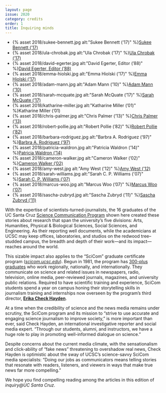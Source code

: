 ```yaml
---
layout: page
issue: 2020
category: credits
order: 1
title: Inquiring minds
---
```


<ul class="contributors-container">
<li>{% asset 2018/sukee-bennett.jpg alt:"Sukee Bennett (’17)" %}<span><a href="https://sukee.net/blog/">Sukee Bennett (’17)</a></span></li>

<li>{% asset 2018/ula-chrobak.jpg alt:"Ula Chrobak (’17)" %}<span><a href="https://www.ulachrobak.com/">Ula Chrobak (’17)</a></span></li>

<li>{% asset 2018/david-egerter.jpg alt:"David Egerter, Editor (’88)" %}<span><a href="https://medcommstrategy.com/">David Egerter, Editor (’88)</a></span></li>

<li>{% asset 2018/emma-hiolski.jpg alt:"Emma Hiolski (’17)" %}<span><a href="https://www.emmahiolski.com/">Emma Hiolski (’17)</a></span></li>

<li>{% asset 2018/adam-mann.jpg alt:"Adam Mann (’10)" %}<span><a href="https://www.adamspacemann.com/">Adam Mann (’10)</a></span></li>

<li>{% asset 2018/sarah-mcquate.jpg alt:"Sarah McQuate (’17)" %}<span><a href="https://sarahmcquate.com/">Sarah McQuate (’17)</a></span></li>

<li>{% asset 2018/katharine-miller.jpg alt:"Katharine Miller (’01)" %}<span>Katharine Miller (’01)</span></li>

<li>{% asset 2018/chris-palmer.jpg alt:"Chris Palmer (’13)" %}<span><a href="http://chrispalmer.squarespace.com/">Chris Palmer (’13)</a></span></li>

<li>{% asset 2018/robert-pollie.jpg alt:"Robert Pollie (’82)" %}<span><a href="http://7thavenueproject.com/">Robert Pollie (’82)</a></span></li>

<li>{% asset 2018/barbara-rodriguez.jpg alt:"Barbra A. Rodriguez (’97)" %}<span><a href="https://www.linkedin.com/in/vitalwordplay/">Barbra A. Rodriguez (’97)</a></span></li>

<li>{% asset 2018/patricia-waldron.jpg alt:"Patricia Waldron (’14)" %}<span><a href="http://www.patriciawaldron.com/">Patricia Waldron (’14)</a></span></li>

<li>{% asset 2018/cameron-walker.jpg alt:"Cameron Walker (’02)" %}<span><a href="http://www.cameronwalker.net/">Cameron Walker (’02)</a></span></li>

<li>{% asset 2018/amy-west.jpg alt:"Amy West (’12)" %}<span><a href="http://amyewest.com/">Amy West (’12)</a></span></li>

<li>{% asset 2018/sarah-williams.jpg alt:"Sarah C. P. Williams ('07)" %}<span><a href="http://www.sarahcpwilliams.com/">Sarah C. P. Williams ('07)</a></span></li>

<li>{% asset 2018/marcus-woo.jpg alt:"Marcus Woo (’07)" %}<span><a href="https://about.me/marcus_woo">Marcus Woo (’07)</a></span></li>

<li>{% asset 2018/sascha-zubryd.jpg alt:"Sascha Zubryd (’11)" %}<span><a href="https://outfog.com/author/sascha-zubryd/">Sascha Zubryd (’11)</a></span></li>

</ul>

With the expertise of scientists-turned-journalists, the 16 graduates of the UC Santa Cruz [Science Communication Program](https://scicom.ucsc.edu/) shown here created these stories about research that span the university’s five divisions: Arts, Humanities, Physical & Biological Sciences, Social Sciences, and Engineering. As their reporting well documents, while the academicians at UCSC may keep offices, laboratories, and studios on the redwood tree–studded campus, the breadth and depth of their work—and its impact—reaches around the world.

This sizable impact also applies to the “SciCom” graduate certificate program ([*scicom.ucsc.edu*](https://scicom.ucsc.edu/)). Begun in 1981, the program has [300-plus graduates](https://scicom.ucsc.edu/students-alumni/alumni_last_name.html) who work regionally, nationally, and internationally. They communicate on science and related issues in newspapers, radio, television, online media, peer-reviewed journals, magazines, and university public relations. Required to have scientific training and experience, SciCom students spend a year on campus honing their storytelling skills in journalism training and internships now overseen by the program’s third director, [**Erika Check Hayden**](https://scicom.ucsc.edu/about/program-news-articles/2016-09-hayden.html).

At a time when the credibility of science and the news media remains under scrutiny, the SciCom program and its mission to “strive to use accurate and engaging science journalism to improve society,” is more important than ever, said Check Hayden, an international investigative reporter and social media expert. “Through our students, alumni, and instructors, we have a huge role to play in promoting well-informed dialogue on science.”

Despite concerns about the current media climate, with the sensationalism and click-ability of “fake news” threatening to overshadow real news, Check Hayden is optimistic about the sway of UCSC’s science-savvy SciCom media specialists: “Doing our jobs as communicators means telling stories that resonate with readers, listeners, and viewers in ways that make true news far more compelling.”

We hope you find compelling reading among the articles in this edition of _inquiry@UC Santa Cruz_.
